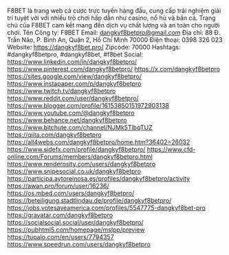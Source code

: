 F8BET là trang web cá cược trực tuyến hàng đầu, cung cấp trải nghiệm giải trí tuyệt vời với nhiều trò chơi hấp dẫn như casino, nổ hũ và bắn cá. Trang chủ của F8BET cam kết mang đến dịch vụ chất lượng và an toàn cho người chơi.
Tên Công ty: F8BET
Email: dangkyf8betpro@gmail.com
Địa chỉ: 88 Đ. Trần Não, P. Bình An, Quận 2, Hồ Chí Minh 70000
Điện thoại: 0398 326 023
Website: https://dangkyf8bet.pro/
Zipcode: 70000
Hashtags: #dangkyf8betpro, #dangkyf8bet, #f8bet
Social:
https://www.linkedin.com/in/dangkyf8betpro/
https://www.pinterest.com/dangkyf8betpro/
https://x.com/dangkyf8betpro
https://sites.google.com/view/dangkyf8betpro/
https://www.instapaper.com/p/dangkyf8betpro
https://www.twitch.tv/dangkyf8betpro
https://www.reddit.com/user/dangkyf8betpro/
https://www.blogger.com/profile/16153850151972903138
https://www.youtube.com/@dangkyf8betpro
https://www.behance.net/dangkyf8betpro
https://www.bitchute.com/channel/NJMk5TlbqTUZ
https://qiita.com/dangkyf8betpro
https://all4webs.com/dangkyf8betpro/home.htm?36402=26032
https://www.sidefx.com/profile/dangkyf8betpro/
https://www.cfd-online.com/Forums/members/dangkyf8betpro.html
https://www.renderosity.com/users/dangkyf8betpro
https://www.snipesocial.co.uk/dangkyf8betpro
https://participa.aytoreinosa.es/profiles/dangkyf8betpro/activity
https://awan.pro/forum/user/16236/
https://os.mbed.com/users/dangkyf8betpro/
https://beteiligung.stadtlindau.de/profile/dangkyf8betpro/
https://jobs.votesaveamerica.com/profiles/5547775-dangkyf8bet-pro
https://gravatar.com/dangkyf8betpro
https://socialsocial.social/user/dangkyf8betpro/
https://pubhtml5.com/homepage/mslpp/preview
https://tupalo.com/en/users/7794357
https://www.speedrun.com/users/dangkyf8betpro

